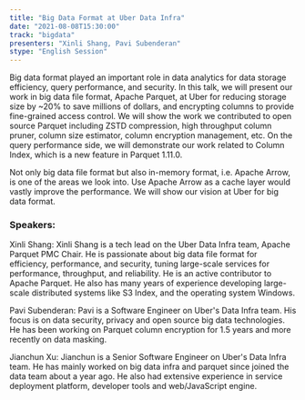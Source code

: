```yaml
---
title: "Big Data Format at Uber Data Infra"
date: "2021-08-08T15:30:00"
track: "bigdata"
presenters: "Xinli Shang, Pavi Subenderan"
stype: "English Session"
---
```

Big data format played an important role in data analytics for data storage efficiency, query performance, and security. In this talk, we will present our work in big data file format, Apache Parquet, at Uber for reducing storage size by ~20% to save millions of dollars, and encrypting columns to provide fine-grained access control. We will show the work we contributed to open source Parquet including ZSTD compression, high throughput column pruner, column size estimator, column encryption management, etc. On the query performance side, we will demonstrate our work related to Column Index, which is a new feature in Parquet 1.11.0.


 Not only big data file format but also in-memory format, i.e. Apache Arrow, is one of the areas we look into. Use Apache Arrow as a cache layer would vastly improve the performance. We will show our vision at Uber for big data format.
 ### Speakers:
 Xinli Shang: Xinli Shang is a tech lead on the Uber Data Infra team, Apache Parquet PMC Chair. He is passionate about big data file format for efficiency, performance, and security, tuning large-scale services for performance, throughput, and reliability. He is an active contributor to Apache Parquet. He also has many years of experience developing large-scale distributed systems like S3 Index, and the operating system Windows.

Pavi Subenderan: Pavi is a Software Engineer on Uber's Data Infra team. His focus is on data security, privacy and open source big data technologies. He has been working on Parquet column encryption for 1.5 years and more recently on data masking.

Jianchun Xu: Jianchun is a Senior Software Engineer on Uber's Data Infra team. He has mainly worked on big data infra and parquet since joined the data team about a year ago. He also had extensive experience in service deployment platform, developer tools and web/JavaScript engine.
